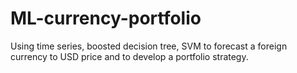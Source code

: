 # ML-currency-portfolio
Using time series, boosted decision tree, SVM to forecast a foreign currency to USD price and to develop a portfolio strategy.
